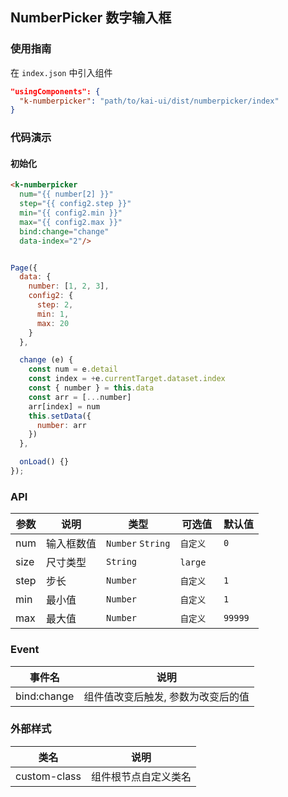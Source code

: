 ## NumberPicker 数字输入框

### 使用指南
在 `index.json` 中引入组件
```json
"usingComponents": {
  "k-numberpicker": "path/to/kai-ui/dist/numberpicker/index"
}
```

### 代码演示

#### 初始化

```html
<k-numberpicker 
  num="{{ number[2] }}" 
  step="{{ config2.step }}" 
  min="{{ config2.min }}" 
  max="{{ config2.max }}" 
  bind:change="change" 
  data-index="2"/>
```

```javascript

Page({
  data: {
    number: [1, 2, 3],
    config2: {
      step: 2,
      min: 1,
      max: 20
    }
  },

  change (e) {
    const num = e.detail
    const index = +e.currentTarget.dataset.index
    const { number } = this.data
    const arr = [...number]
    arr[index] = num
    this.setData({
      number: arr
    })
  },

  onLoad() {}
});
```

### API

| 参数 | 说明 | 类型 | 可选值 | 默认值 |
|-----------|-----------|-----------|-----------|-------------|
| num | 输入框数值 | `Number` `String` | `自定义` | `0` |
| size | 尺寸类型 | `String` | `large` ` ` | ` ` |
| step | 步长 | `Number` | `自定义` | `1` |
| min | 最小值 | `Number` | `自定义` | `1` |
| max | 最大值 | `Number` | `自定义` | `99999` |


### Event

| 事件名 | 说明 |
|-----------|-----------|
| bind:change | 组件值改变后触发, 参数为改变后的值 |


### 外部样式

| 类名 | 说明 |
|-----------|-----------|
| custom-class | 组件根节点自定义类名 |

